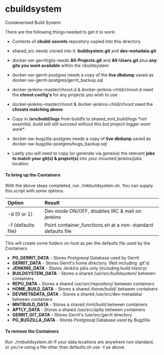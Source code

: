 # cbuildsystem
Containerised Build System

There are the following things needed to get it to work:
    
* Contents of **cbuild-secrets** repository copied into this directory

* shared_src needs cloned into it: **buildsystem.git** and **dev-metadata.git**

* docker-sw-gerrit/gits needs **All-Projects.git** and **All-Users.git** plus **any gits you want available** within the cbuildsystem

* docker-sw-gerrit-postgres needs a copy of the **live dbdump** saved as docker-sw-gerrit-postgres/gerrit_backup.sql

* docker-jenkins-master/chroot.d & docker-jenkins-child/chroot.d need the **chroot config's** for any projects you wish to use

* docker-jenkins-master/chroot & docker-jenkins-child/chroot need the **chroots matching above**

* Copy in **/srv/build/logs** from buildfs to shared_mnt_build/logs \**not essential, build will still succeed without this but project-logger wont work\**

* docker-sw-bugzilla-postgres needs a copy of **live dbdump** saved as
docker-sw-bugzilla-postgres/bugs_backup.sql

* Lastly you will need to copy (or generate via genesis) the relevant **jobs to match your git(s) & project(s)** into your mounted jenkins/jobs location

#### To bring up the Containers 
With the above steps completed, run ./mkbuildsystem.sh.
You can supply this script with some options.

| Option | Result |
| :------ | :------ |
| -d (0 or 1) | Dev mode ON/OFF, disables IRC & mail on jenkins |
| -f (defaults file) | Point container_functions.sh at a non-standard defaults file |

This will create some folders on host as per the defaults file used by the Containers

* **PG_GERRIT_DATA** - Stores Postgresql Database used by Gerrit
* **GERRIT_DATA** - Stores Gerrit's home directory. (Not including .git's)
* **JENKINS_DATA** - Stores Jenkins jobs only (including build history)
* **BUILDSYSTEM_DATA** - Stores a shared /usr/src/buildsystem/ between containers
* **REPO_DATA** - Stores a shared /usr/src/repository/ between containers
* **HOME_BUILD_DATA** - Stores a shared /home/build/ between containers
* **DEVMETADATA_DATA** - Stores a shared /usr/src/dev-metadata/ between containers
* **MNTBUILD_DATA** - Stores a shared /mnt/build between containers
* **APTLY_DATA** - Stores a shared /usr/src/aptly between containers
* **GERRIT_GIT_DATA** - Stores Gerrit's /usr/src/gerrit directory
* **PG_BUGZILLA_DATA** - Stores Postgresql Database used by Bugzilla

#### To remove the Containers
Run ./rmbuildsystem.sh
If your data locations are anywhere non standard, or you're using a file other than defaults.sh use -f <file to use> as above.
